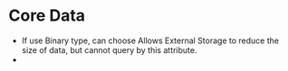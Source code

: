 # Core Data

- If use Binary type, can choose Allows External Storage to reduce the size of data, but cannot query by this attribute.
- 